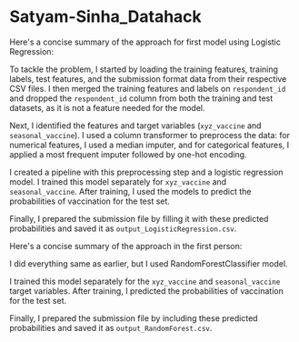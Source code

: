 # Satyam-Sinha_Datahack
Here's a concise summary of the approach for first model using Logistic Regression:

To tackle the problem, I started by loading the training features, training labels, test features, and the submission format data from their respective CSV files. I then merged the training features and labels on `respondent_id` and dropped the `respondent_id` column from both the training and test datasets, as it is not a feature needed for the model.

Next, I identified the features and target variables (`xyz_vaccine` and `seasonal_vaccine`). I used a column transformer to preprocess the data: for numerical features, I used a median imputer, and for categorical features, I applied a most frequent imputer followed by one-hot encoding.

I created a pipeline with this preprocessing step and a logistic regression model. I trained this model separately for `xyz_vaccine` and `seasonal_vaccine`. After training, I used the models to predict the probabilities of vaccination for the test set.

Finally, I prepared the submission file by filling it with these predicted probabilities and saved it as `output_LogisticRegression.csv`.

Here's a concise summary of the approach in the first person:

I did everything same as earlier, but I used RandomForestClassifier model.

I trained this model separately for the `xyz_vaccine` and `seasonal_vaccine` target variables. After training, I predicted the probabilities of vaccination for the test set.

Finally, I prepared the submission file by including these predicted probabilities and saved it as `output_RandomForest.csv`.
